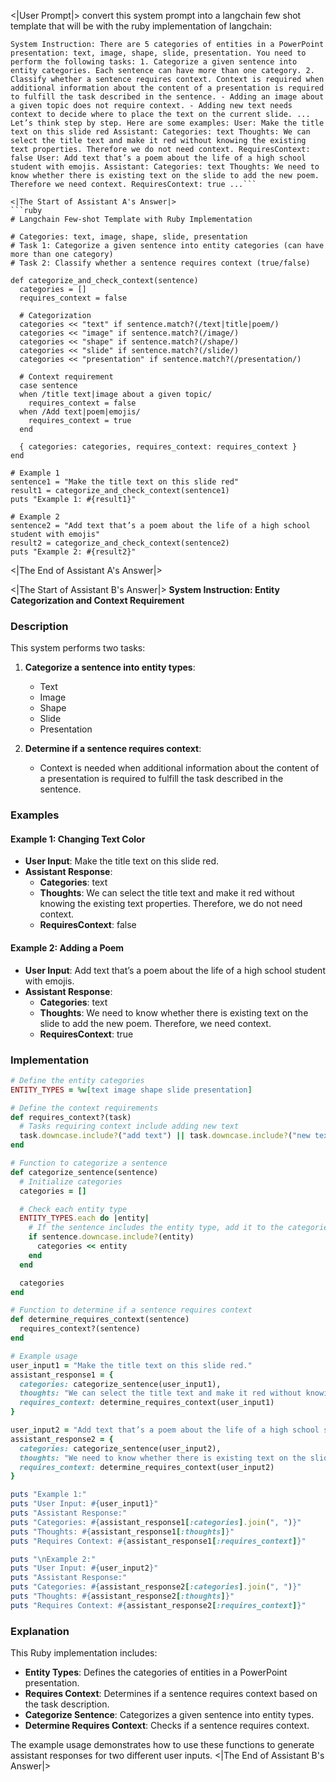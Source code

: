<|User Prompt|>
convert this system prompt into a langchain few shot template that will be with the ruby implementation of langchain:
```
System Instruction: There are 5 categories of entities in a PowerPoint presentation: text, image, shape, slide, presentation. You need to perform the following tasks: 1. Categorize a given sentence into entity categories. Each sentence can have more than one category. 2. Classify whether a sentence requires context. Context is required when additional information about the content of a presentation is required to fulfill the task described in the sentence. - Adding an image about a given topic does not require context. - Adding new text needs context to decide where to place the text on the current slide. ... Let’s think step by step. Here are some examples: User: Make the title text on this slide red Assistant: Categories: text Thoughts: We can select the title text and make it red without knowing the existing text properties. Therefore we do not need context. RequiresContext: false User: Add text that’s a poem about the life of a high school student with emojis. Assistant: Categories: text Thoughts: We need to know whether there is existing text on the slide to add the new poem. Therefore we need context. RequiresContext: true ...```

<|The Start of Assistant A's Answer|>
```ruby
# Langchain Few-shot Template with Ruby Implementation

# Categories: text, image, shape, slide, presentation
# Task 1: Categorize a given sentence into entity categories (can have more than one category)
# Task 2: Classify whether a sentence requires context (true/false)

def categorize_and_check_context(sentence)
  categories = []
  requires_context = false

  # Categorization
  categories << "text" if sentence.match?(/text|title|poem/)
  categories << "image" if sentence.match?(/image/)
  categories << "shape" if sentence.match?(/shape/)
  categories << "slide" if sentence.match?(/slide/)
  categories << "presentation" if sentence.match?(/presentation/)

  # Context requirement
  case sentence
  when /title text|image about a given topic/
    requires_context = false
  when /Add text|poem|emojis/
    requires_context = true
  end

  { categories: categories, requires_context: requires_context }
end

# Example 1
sentence1 = "Make the title text on this slide red"
result1 = categorize_and_check_context(sentence1)
puts "Example 1: #{result1}"

# Example 2
sentence2 = "Add text that’s a poem about the life of a high school student with emojis"
result2 = categorize_and_check_context(sentence2)
puts "Example 2: #{result2}"
```

<|The End of Assistant A's Answer|>

<|The Start of Assistant B's Answer|>
**System Instruction: Entity Categorization and Context Requirement**

### Description

This system performs two tasks:

1. **Categorize a sentence into entity types**: 
   - Text
   - Image
   - Shape
   - Slide
   - Presentation

2. **Determine if a sentence requires context**:
   - Context is needed when additional information about the content of a presentation is required to fulfill the task described in the sentence.

### Examples

#### Example 1: Changing Text Color

- **User Input**: Make the title text on this slide red.
- **Assistant Response**:
  - **Categories**: text
  - **Thoughts**: We can select the title text and make it red without knowing the existing text properties. Therefore, we do not need context.
  - **RequiresContext**: false

#### Example 2: Adding a Poem

- **User Input**: Add text that’s a poem about the life of a high school student with emojis.
- **Assistant Response**:
  - **Categories**: text
  - **Thoughts**: We need to know whether there is existing text on the slide to add the new poem. Therefore, we need context.
  - **RequiresContext**: true

### Implementation

```ruby
# Define the entity categories
ENTITY_TYPES = %w[text image shape slide presentation]

# Define the context requirements
def requires_context?(task)
  # Tasks requiring context include adding new text
  task.downcase.include?("add text") || task.downcase.include?("new text")
end

# Function to categorize a sentence
def categorize_sentence(sentence)
  # Initialize categories
  categories = []

  # Check each entity type
  ENTITY_TYPES.each do |entity|
    # If the sentence includes the entity type, add it to the categories
    if sentence.downcase.include?(entity)
      categories << entity
    end
  end

  categories
end

# Function to determine if a sentence requires context
def determine_requires_context(sentence)
  requires_context?(sentence)
end

# Example usage
user_input1 = "Make the title text on this slide red."
assistant_response1 = {
  categories: categorize_sentence(user_input1),
  thoughts: "We can select the title text and make it red without knowing the existing text properties. Therefore, we do not need context.",
  requires_context: determine_requires_context(user_input1)
}

user_input2 = "Add text that’s a poem about the life of a high school student with emojis."
assistant_response2 = {
  categories: categorize_sentence(user_input2),
  thoughts: "We need to know whether there is existing text on the slide to add the new poem. Therefore, we need context.",
  requires_context: determine_requires_context(user_input2)
}

puts "Example 1:"
puts "User Input: #{user_input1}"
puts "Assistant Response:"
puts "Categories: #{assistant_response1[:categories].join(", ")}"
puts "Thoughts: #{assistant_response1[:thoughts]}"
puts "Requires Context: #{assistant_response1[:requires_context]}"

puts "\nExample 2:"
puts "User Input: #{user_input2}"
puts "Assistant Response:"
puts "Categories: #{assistant_response2[:categories].join(", ")}"
puts "Thoughts: #{assistant_response2[:thoughts]}"
puts "Requires Context: #{assistant_response2[:requires_context]}"
```

### Explanation

This Ruby implementation includes:

- **Entity Types**: Defines the categories of entities in a PowerPoint presentation.
- **Requires Context**: Determines if a sentence requires context based on the task description.
- **Categorize Sentence**: Categorizes a given sentence into entity types.
- **Determine Requires Context**: Checks if a sentence requires context.

The example usage demonstrates how to use these functions to generate assistant responses for two different user inputs.
<|The End of Assistant B's Answer|>